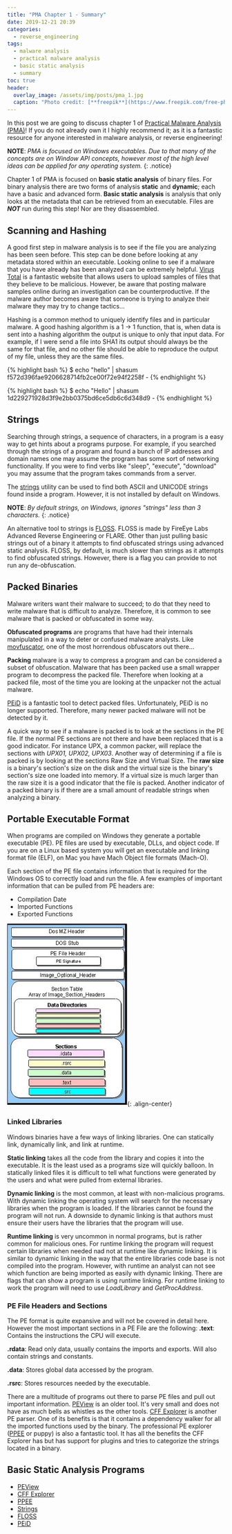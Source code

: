 ```yaml
---
title: "PMA Chapter 1 - Summary"
date: 2019-12-21 20:39
categories:
  - reverse_engineering
tags:
  - malware analysis
  - practical malware analysis
  - basic static analysis 
  - summary
toc: true
header:
  overlay_image: /assets/img/posts/pma_1.jpg
  caption: "Photo credit: [**freepik**](https://www.freepik.com/free-photos-vectors/Background)"
---
```




In this post we are going to discuss chapter 1 of [Practical Malware Analysis (PMA)](https://nostarch.com/malware)!
If you do not already own it I highly recommend it; as it is a fantastic resource for anyone interested in malware analysis, or reverse engineering!

**NOTE**: *PMA is focused on Windows executables. 
Due to that many of the concepts are on Window API concepts, however most of the high level ideas can be applied for any operating system.*
{: .notice}

Chapter 1 of PMA is focused on **basic static analysis** of binary files.
For binary analysis there are two forms of analysis **static** and **dynamic**; each have a basic and advanced form.
**Basic static analysis** is analysis that only looks at the metadata that can be retrieved from an executable.
Files are ***NOT*** run during this step!
Nor are they disassembled.

## Scanning and Hashing

A good first step in malware analysis is to see if the file you are analyzing has been seen before.
This step can be done before looking at any metadata stored within an executable.
Looking online to see if a malware that you have already has been analyzed can be extremely helpful.
[Virus Total](https://www.virustotal.com/gui/home/upload) is a fantastic website that allows users to upload samples of files that they believe to be malicious.
However, be aware that posting malware samples online during an investigation can be counterproductive.
If the malware author becomes aware that someone is trying to analyze their malware they may try to change tactics...

Hashing is a common method to uniquely identify files and in particular malware.
A good hashing algorithm is a 1 -> 1 function, that is, when data is sent into a hashing algorithm the output is unique to only that input data.
For example, if I were send a file into SHA1 its output should always be the same for that file, and no other file should be able to reproduce the output of my file, unless they are the same files.

{% highlight bash %}
$ echo "hello" | shasum
f572d396fae9206628714fb2ce00f72e94f2258f  -
{% endhighlight %}

{% highlight bash %}
$ echo "Hello" | shasum
1d229271928d3f9e2bb0375bd6ce5db6c6d348d9  -
{% endhighlight %}

## Strings

Searching through strings, a sequence of characters, in a program is a easy way to get hints about a programs purpose.
For example, if you searched through the strings of a program and found a bunch of IP addresses and domain names one may assume the program has some sort of networking functionality.
If you were to find verbs like "sleep", "execute", "download" you may assume that the program takes commands from a server.

The [strings](https://docs.microsoft.com/en-us/sysinternals/downloads/strings) utility can be used to find both ASCII and UNICODE strings found inside a program.
However, it is not installed by default on Windows.

**NOTE**: *By default strings, on Windows, ignores "strings" less than 3 characters.*
{: .notice}

An alternative tool to strings is [FLOSS](https://github.com/fireeye/flare-floss). 
FLOSS is made by FireEye Labs Advanced Reverse Engineering or FLARE.
Other than just pulling basic strings out of a binary it attempts to find obfuscated strings using advanced static analysis. 
FLOSS, by default, is much slower than strings as it attempts to find obfuscated strings. 
However, there is a flag you can provide to not run any de-obfuscation.

## Packed Binaries 

Malware writers want their malware to succeed; to do that they need to write malware that is difficult to analyze.
Therefore, it is common to see malware that is packed or obfuscated in some way.

**Obfuscated programs** are programs that have had their internals manipulated in a way to deter or confused malware analysts.
Like [movfuscator](https://github.com/xoreaxeaxeax/movfuscator), one of the most horrendous obfuscators out there... 

**Packing** malware is a way to compress a program and can be considered a subset of obfuscation.
Malware that has been packed use a small wrapper program to decompress the packed file. 
Therefore when looking at a packed file, most of the time you are looking at the unpacker not the actual malware.

[PEiD](https://www.aldeid.com/wiki/PEiD) is a fantastic tool to detect packed files.
Unfortunately, PEiD is no longer supported. Therefore, many newer packed malware will not be detected by it.

A quick way to see if a malware is packed is to look at the sections in the PE file.
If the normal PE sections are not there and have been replaced that is a good indicator.
For instance UPX, a common packer, will replace the sections with *UPX01, UPX02, UPX03*.
Another way of determining if a file is packed is by looking at the sections Raw Size and Virtual Size.
The **raw size** is a binary's section's size on the disk and the virtual size is the binary's section's size one loaded into memory.
If a virtual size is much larger than the raw size it is a good indicator that the file is packed.
Another indicator of a packed binary is if there are a small amount of readable strings when analyzing a binary.

## Portable Executable Format

When programs are compiled on Windows they generate a portable executable (PE).
PE files are used by executable, DLLs, and object code.
If you are on a Linux based system you will get an executable and linking format file (ELF), on Mac you have Mach Object file formats (Mach-O).

Each section of the PE file contains information that is required for the Windows OS to correctly load and run the file.
A few examples of important information that can be pulled from PE headers are:

* Compilation Date
* Imported Functions
* Exported Functions

![PE Format](/assets/img/posts/pe_format.jpg){: .align-center}

### Linked Libraries

Windows binaries have a few ways of linking libraries. One can statically link, dynamically link, and link at runtime.

**Static linking** takes all the code from the library and copies it into the executable. 
It is the least used as a programs size will quickly balloon.
In statically linked files it is difficult to tell what functions were generated by the users and what were pulled from external libraries.

**Dynamic linking** is the most common, at least with non-malicious programs. 
With dynamic linking the operating system will search for the necessary libraries when the program is loaded.
If the libraries cannot be found the program will not run.
A downside to dynamic linking is that authors must ensure their users have the libraries that the program will use.

**Runtime linking** is very uncommon in normal programs, but is rather common for malicious ones.
For runtime linking the program will request certain libraries when needed nad not at runtime like dynamic linking.
It is similar to dynamic linking in the way that the entire libraries code base is not compiled into the program.
However, with runtime an analyst can not see which function are being imported as easily with dynamic linking.
There are flags that can show a program is using runtime linking. 
For runtime linking to work the program will need to use *LoadLibrary* and *GetProcAddress*.

### PE File Headers and Sections

The PE format is quite expansive and will not be covered in detail here.
However the most important sections in a PE File are the following:
**.text**: Contains the instructions the CPU will execute.

**.rdata**: Read only data, usually contains the imports and exports.
Will also contain strings and constants.

**.data**: Stores global data accessed by the program.

**.rsrc**: Stores resources needed by the executable.


There are a multitude of programs out there to parse PE files and pull out important information.
[PEView](http://wjradburn.com/software/) is an older tool. It's very small and does not have as much bells as whistles as the other tools.
[CFF Explorer](https://ntcore.com/?page_id=388) is another PE parser. 
One of its benefits is that it contains a dependency walker for all the imported functions used by the binary.
The professional PE explorer ([PPEE](https://www.mzrst.com/) or puppy) is also a fantastic tool. 
It has all the benefits the CFF Explorer has but has support for plugins and tries to categorize the strings located in a binary.


## Basic Static Analysis Programs

* [PEView](http://wjradburn.com/software/)
* [CFF Explorer](https://ntcore.com/?page_id=388)
* [PPEE](https://www.mzrst.com/)
* [Strings](https://docs.microsoft.com/en-us/sysinternals/downloads/strings)
* [FLOSS](https://github.com/fireeye/flare-floss)
* [PEiD](https://www.aldeid.com/wiki/PEiD) 

